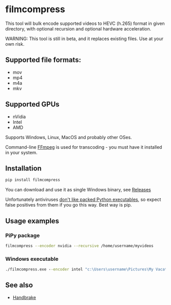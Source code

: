 # filmcompress

This tool will bulk encode supported videos to HEVC (h.265) format in given directory, with optional recursion and optional hardware acceleration.

WARNING: This tool is still in beta, and it replaces existing files. Use at your own risk.

## Supported file formats:

* mov
* mp4
* m4a
* mkv

## Supported GPUs

* nVidia
* Intel
* AMD

Supports Windows, Linux, MacOS and probably other OSes.

Command-line [FFmpeg](https://ffmpeg.org/) is used for transcoding - you must have it installed in your system.

## Installation

```sh
pip install filmcompress
```

You can download and use it as single Windows binary, see [Releases](https://github.com/varnav/filmcompress/releases/)

Unfortunately antiviruses [don't like packed Python executables](https://github.com/pyinstaller/pyinstaller/issues?q=is%3Aissue+virus), so expect false positives from them if you go this way. Best way is pip.

## Usage examples

### PiPy package

```sh
filmcompress --encoder nvidia --recursive /home/username/myvideos
```

### Windows executable

```cmd
./filmcompress.exe --encoder intel "c:\Users\username\Pictures\My Vacation"
```

## See also

* [Handbrake](https://handbrake.fr/)


